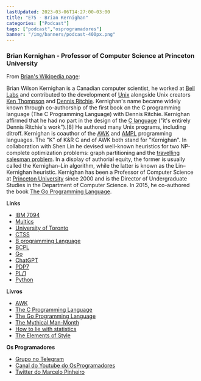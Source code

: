 ```yaml
---
lastUpdated: 2023-03-06T14:27:00-03:00
title: "E75 - Brian Kernighan"
categories: ["Podcast"]
tags: ["podcast","osprogramadores"]
banner: "/img/banners/podcast-400px.png"
---
```


### Brian Kernighan - Professor of Computer Science at Princeton University

From [⁠Brian's Wikipedia page⁠](https://en.wikipedia.org/wiki/Brian_Kernighan):

Brian Wilson Kernighan is a Canadian ⁠computer scientist⁠, he worked at [⁠Bell Labs⁠](https://en.wikipedia.org/wiki/Bell_Labs) and contributed to the development of [⁠Unix](https://en.wikipedia.org/wiki/Unix)⁠ alongside Unix creators [⁠Ken Thompson⁠](https://en.wikipedia.org/wiki/Ken_Thompson) and [⁠Dennis Ritchie⁠](https://en.wikipedia.org/wiki/Dennis_Ritchie). Kernighan's name became widely known through co-authorship of the first book on the ⁠C programming language⁠ (⁠The C Programming Language⁠) with Dennis Ritchie. Kernighan affirmed that he had no part in the design of the [C language](https://en.wikipedia.org/wiki/C_(programming_language)) ("it's entirely Dennis Ritchie's work").[8] He authored many Unix programs, including ⁠ditroff⁠. Kernighan is coauthor of the [⁠AWK](https://en.wikipedia.org/wiki/AWK)⁠ and [⁠AMPL](https://en.wikipedia.org/wiki/AMPL)⁠ programming languages. The "K" of K&R C and of AWK both stand for "Kernighan". In collaboration with ⁠Shen Lin⁠ he devised well-known ⁠heuristics⁠ for two ⁠NP-complete⁠ optimization problems: ⁠graph partitioning⁠ and the [⁠travelling salesman problem⁠](https://en.wikipedia.org/wiki/Travelling_salesman_problem). In a display of authorial equity, the former is usually called the ⁠Kernighan–Lin algorithm⁠, while the latter is known as the ⁠Lin–Kernighan heuristic⁠. Kernighan has been a Professor of Computer Science at [⁠Princeton University⁠](https://www.princeton.edu/) since 2000 and is the Director of Undergraduate Studies in the Department of Computer Science. In 2015, he co-authored the book [The Go Programming Language](https://www.amazon.ca/Go-Programming-Language-Alan-Donovan/dp/0134190440).

<SpotifyEmbed episode="1kWeVcx9QC7gWkXiLncRsd"></SpotifyEmbed>

**Links**
- [⁠IBM 7094⁠](https://en.wikipedia.org/wiki/IBM_7090)
- [⁠Multics⁠](https://en.wikipedia.org/wiki/Multics)
- [⁠University of Toronto⁠](https://www.utoronto.ca/)
- [⁠CTSS](https://en.wikipedia.org/wiki/Compatible_Time-Sharing_System)
- [⁠B programming Language⁠](https://en.wikipedia.org/wiki/B_(programming_language))
- [⁠BCPL⁠](https://en.wikipedia.org/wiki/BCPL)
- [⁠Go⁠](https://go.dev/)
- [⁠ChatGPT](https://openai.com/blog/chatgpt)
- [⁠PDP7⁠](https://en.wikipedia.org/wiki/PDP-7)
- [⁠PL/1⁠](https://en.wikipedia.org/wiki/PL/I)
- [Python](https://www.python.org/)

**Livros**
- [AWK⁠](https://en.wikipedia.org/wiki/The_AWK_Programming_Language)
- [The C Programming Language⁠](https://en.wikipedia.org/wiki/The_C_Programming_Language)
- [The Go Programming Language⁠](https://www.gopl.io/)
- [The Mythical Man-Month⁠](https://en.wikipedia.org/wiki/The_Mythical_Man-Month)
- [How to lie with statistics](https://en.wikipedia.org/wiki/How_to_Lie_with_Statistics)⁠
- [The Elements of Style⁠](https://www.gutenberg.org/files/37134/37134-h/37134-h.htm)


**Os Programadores**

- [Grupo no Telegram](https://t.me/osprogramadores)
- [Canal do Youtube do OsProgramadores](https://www.youtube.com/channel/UCt_YNYGl6K5yNXlXEQDdwWg?view_as=subscriber)
- [Twitter do Marcelo Pinheiro](https://twitter.com/mpinheir)

